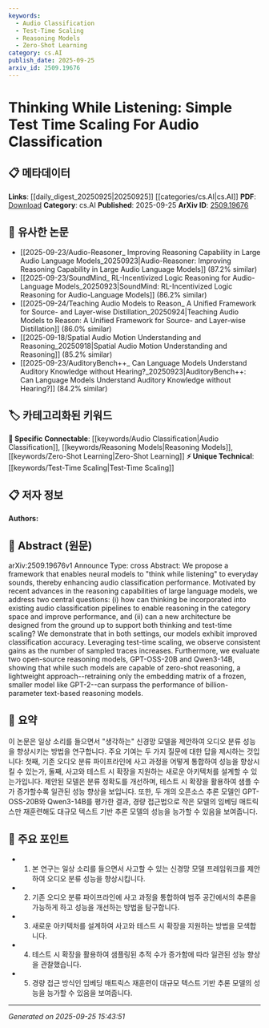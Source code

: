 ```yaml
---
keywords:
  - Audio Classification
  - Test-Time Scaling
  - Reasoning Models
  - Zero-Shot Learning
category: cs.AI
publish_date: 2025-09-25
arxiv_id: 2509.19676
---
```


<!-- KEYWORD_LINKING_METADATA:
{
  "processed_timestamp": "2025-09-25T15:43:51.001577",
  "vocabulary_version": "1.0",
  "selected_keywords": [
    "Audio Classification",
    "Test-Time Scaling",
    "Reasoning Models",
    "Zero-Shot Learning"
  ],
  "rejected_keywords": [],
  "similarity_scores": {
    "Audio Classification": 0.82,
    "Test-Time Scaling": 0.78,
    "Reasoning Models": 0.79,
    "Zero-Shot Learning": 0.81
  },
  "extraction_method": "AI_prompt_based",
  "budget_applied": true,
  "candidates_json": {
    "candidates": [
      {
        "surface": "audio classification",
        "canonical": "Audio Classification",
        "aliases": [
          "sound classification"
        ],
        "category": "specific_connectable",
        "rationale": "Audio classification is a specific task that can be linked to various models and techniques in machine learning.",
        "novelty_score": 0.55,
        "connectivity_score": 0.85,
        "specificity_score": 0.78,
        "link_intent_score": 0.82
      },
      {
        "surface": "test-time scaling",
        "canonical": "Test-Time Scaling",
        "aliases": [
          "scaling during inference"
        ],
        "category": "unique_technical",
        "rationale": "Test-time scaling is a novel approach discussed in the paper that enhances model performance during inference.",
        "novelty_score": 0.72,
        "connectivity_score": 0.65,
        "specificity_score": 0.8,
        "link_intent_score": 0.78
      },
      {
        "surface": "reasoning models",
        "canonical": "Reasoning Models",
        "aliases": [
          "logical models",
          "cognitive models"
        ],
        "category": "specific_connectable",
        "rationale": "Reasoning models are central to the paper's approach and can be linked to advancements in AI reasoning capabilities.",
        "novelty_score": 0.6,
        "connectivity_score": 0.8,
        "specificity_score": 0.75,
        "link_intent_score": 0.79
      },
      {
        "surface": "zero-shot reasoning",
        "canonical": "Zero-Shot Learning",
        "aliases": [
          "zero-shot inference"
        ],
        "category": "specific_connectable",
        "rationale": "Zero-shot reasoning is a trending concept that aligns with the paper's exploration of reasoning capabilities.",
        "novelty_score": 0.58,
        "connectivity_score": 0.88,
        "specificity_score": 0.77,
        "link_intent_score": 0.81
      }
    ],
    "ban_list_suggestions": [
      "performance",
      "method"
    ]
  },
  "decisions": [
    {
      "candidate_surface": "audio classification",
      "resolved_canonical": "Audio Classification",
      "decision": "linked",
      "scores": {
        "novelty": 0.55,
        "connectivity": 0.85,
        "specificity": 0.78,
        "link_intent": 0.82
      }
    },
    {
      "candidate_surface": "test-time scaling",
      "resolved_canonical": "Test-Time Scaling",
      "decision": "linked",
      "scores": {
        "novelty": 0.72,
        "connectivity": 0.65,
        "specificity": 0.8,
        "link_intent": 0.78
      }
    },
    {
      "candidate_surface": "reasoning models",
      "resolved_canonical": "Reasoning Models",
      "decision": "linked",
      "scores": {
        "novelty": 0.6,
        "connectivity": 0.8,
        "specificity": 0.75,
        "link_intent": 0.79
      }
    },
    {
      "candidate_surface": "zero-shot reasoning",
      "resolved_canonical": "Zero-Shot Learning",
      "decision": "linked",
      "scores": {
        "novelty": 0.58,
        "connectivity": 0.88,
        "specificity": 0.77,
        "link_intent": 0.81
      }
    }
  ]
}
-->

# Thinking While Listening: Simple Test Time Scaling For Audio Classification

## 📋 메타데이터

**Links**: [[daily_digest_20250925|20250925]] [[categories/cs.AI|cs.AI]]
**PDF**: [Download](https://arxiv.org/pdf/2509.19676.pdf)
**Category**: cs.AI
**Published**: 2025-09-25
**ArXiv ID**: [2509.19676](https://arxiv.org/abs/2509.19676)

## 🔗 유사한 논문
- [[2025-09-23/Audio-Reasoner_ Improving Reasoning Capability in Large Audio Language Models_20250923|Audio-Reasoner: Improving Reasoning Capability in Large Audio Language Models]] (87.2% similar)
- [[2025-09-23/SoundMind_ RL-Incentivized Logic Reasoning for Audio-Language Models_20250923|SoundMind: RL-Incentivized Logic Reasoning for Audio-Language Models]] (86.2% similar)
- [[2025-09-24/Teaching Audio Models to Reason_ A Unified Framework for Source- and Layer-wise Distillation_20250924|Teaching Audio Models to Reason: A Unified Framework for Source- and Layer-wise Distillation]] (86.0% similar)
- [[2025-09-18/Spatial Audio Motion Understanding and Reasoning_20250918|Spatial Audio Motion Understanding and Reasoning]] (85.2% similar)
- [[2025-09-23/AuditoryBench++_ Can Language Models Understand Auditory Knowledge without Hearing?_20250923|AuditoryBench++: Can Language Models Understand Auditory Knowledge without Hearing?]] (84.2% similar)

## 🏷️ 카테고리화된 키워드
**🔗 Specific Connectable**: [[keywords/Audio Classification|Audio Classification]], [[keywords/Reasoning Models|Reasoning Models]], [[keywords/Zero-Shot Learning|Zero-Shot Learning]]
**⚡ Unique Technical**: [[keywords/Test-Time Scaling|Test-Time Scaling]]

## 📋 저자 정보

**Authors:** 

## 📄 Abstract (원문)

arXiv:2509.19676v1 Announce Type: cross 
Abstract: We propose a framework that enables neural models to "think while listening" to everyday sounds, thereby enhancing audio classification performance. Motivated by recent advances in the reasoning capabilities of large language models, we address two central questions: (i) how can thinking be incorporated into existing audio classification pipelines to enable reasoning in the category space and improve performance, and (ii) can a new architecture be designed from the ground up to support both thinking and test-time scaling? We demonstrate that in both settings, our models exhibit improved classification accuracy. Leveraging test-time scaling, we observe consistent gains as the number of sampled traces increases. Furthermore, we evaluate two open-source reasoning models, GPT-OSS-20B and Qwen3-14B, showing that while such models are capable of zero-shot reasoning, a lightweight approach--retraining only the embedding matrix of a frozen, smaller model like GPT-2--can surpass the performance of billion-parameter text-based reasoning models.

## 📝 요약

이 논문은 일상 소리를 들으면서 "생각하는" 신경망 모델을 제안하여 오디오 분류 성능을 향상시키는 방법을 연구합니다. 주요 기여는 두 가지 질문에 대한 답을 제시하는 것입니다: 첫째, 기존 오디오 분류 파이프라인에 사고 과정을 어떻게 통합하여 성능을 향상시킬 수 있는가, 둘째, 사고와 테스트 시 확장을 지원하는 새로운 아키텍처를 설계할 수 있는가입니다. 제안된 모델은 분류 정확도를 개선하며, 테스트 시 확장을 활용하여 샘플 수가 증가할수록 일관된 성능 향상을 보입니다. 또한, 두 개의 오픈소스 추론 모델인 GPT-OSS-20B와 Qwen3-14B를 평가한 결과, 경량 접근법으로 작은 모델의 임베딩 매트릭스만 재훈련해도 대규모 텍스트 기반 추론 모델의 성능을 능가할 수 있음을 보여줍니다.

## 🎯 주요 포인트

- 1. 본 연구는 일상 소리를 들으면서 사고할 수 있는 신경망 모델 프레임워크를 제안하여 오디오 분류 성능을 향상시킵니다.
- 2. 기존 오디오 분류 파이프라인에 사고 과정을 통합하여 범주 공간에서의 추론을 가능하게 하고 성능을 개선하는 방법을 탐구합니다.
- 3. 새로운 아키텍처를 설계하여 사고와 테스트 시 확장을 지원하는 방법을 모색합니다.
- 4. 테스트 시 확장을 활용하여 샘플링된 추적 수가 증가함에 따라 일관된 성능 향상을 관찰했습니다.
- 5. 경량 접근 방식인 임베딩 매트릭스 재훈련이 대규모 텍스트 기반 추론 모델의 성능을 능가할 수 있음을 보여줍니다.


---

*Generated on 2025-09-25 15:43:51*